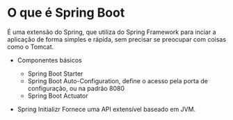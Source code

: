 # O que é Spring Boot
É uma extensão do Spring, que utiliza do Spring Framework para inciar a aplicação de forma simples e rápida, sem precisar se preocupar com coisas como o Tomcat.
- Componentes básicos
    - Spring Boot Starter
    - Spring Boot Auto-Configuration, define o acesso pela porta de configuração, ou na padrão 8080
    - Spring Boot Actuator

- Spring Initializr
Fornece uma API extensível baseado em JVM.